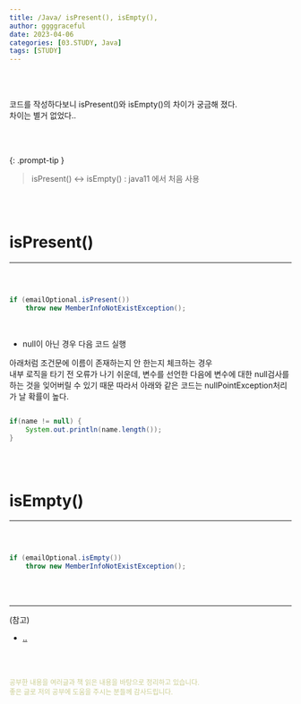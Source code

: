 ```yaml
---
title: /Java/ isPresent(), isEmpty(), 
author: ggggraceful
date: 2023-04-06
categories: [03.STUDY, Java]
tags: [STUDY]
---
```


<br/>
<br/>

코드를 작성하다보니 isPresent()와 isEmpty()의 차이가 궁금해 졌다.  
차이는 별거 없었다..  

<br/>
<br/>

{: .prompt-tip }
> isPresent() <-> isEmpty() : java11 에서 처음 사용

<br/>
<br/>

# isPresent()

---
<br/>

```java

if (emailOptional.isPresent()) 
	throw new MemberInfoNotExistException();

```

<br/>

- null이 아닌 경우 다음 코드 실행


아래처럼 조건문에 이름이 존재하는지 안 한는지 체크하는 경우   
내부 로직을 타기 전 오류가 나기 쉬운데,
변수를 선언한 다음에 변수에 대한 null검사를 하는 것을 잊어버릴 수 있기 때문
따라서 아래와 같은 코드는 nullPointException처리가 날 확률이 높다.

```java

if(name != null) {
    System.out.println(name.length());
}

```

<br/>
<br/>


# isEmpty()

---

<br/>

```java

if (emailOptional.isEmpty()) 
	throw new MemberInfoNotExistException();

```

<br/>
<br/>

---

(참고)

- [..](../../../..)

<br/>
<br/>

<span style="font-size: 12px; color:  #cbce91"> 공부한 내용을 여러글과 책 읽은 내용을 바탕으로 정리하고 있습니다.</span>  
<span style="font-size: 12px; color:  #cbce91"> 좋은 글로 저의 공부에 도움을 주시는 분들께 감사드립니다. </span>

<!--

❤️면접예상질문 ❤️

-->

